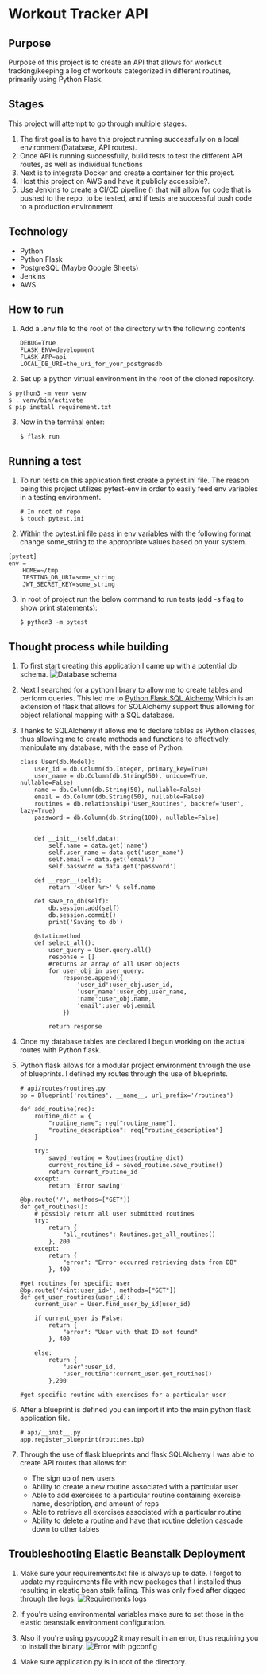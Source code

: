 # Workout Tracker API

## Purpose
Purpose of this project is to create an API that allows for workout tracking/keeping a log of workouts categorized in different routines, primarily using Python Flask.

## Stages 
This project will attempt to go through multiple stages. 
1. The first goal is to have this project running successfully on a local environment(Database, API routes).
2. Once API is running successfully, build tests to test the different API routes, as well as individual functions
3. Next is to integrate Docker and create a container for this project.
4. Host this project on AWS and have it publicly accessible?. 
5. Use Jenkins to create a CI/CD pipeline () that will allow for code that is pushed to the repo, to be tested, and if tests are successful push code to a production environment.

## Technology
- Python
- Python Flask
- PostgreSQL (Maybe Google Sheets)
- Jenkins
- AWS


## How to run
1. Add a .env file to the root of the directory with the following contents
    ```
    DEBUG=True
    FLASK_ENV=development
    FLASK_APP=api
    LOCAL_DB_URI=the_uri_for_your_postgresdb
    ```
2. Set up a python virtual environment in the root of the cloned repository.
```
$ python3 -m venv venv
$ . venv/bin/activate
$ pip install requirement.txt
```

3. Now in the terminal enter:
    ```
    $ flask run
    ```
## Running a test
1. To run tests on this application first create a pytest.ini file. The reason being this project utilizes pytest-env in order to easily feed env variables in a testing environment.
    ```
    # In root of repo
    $ touch pytest.ini
    ```
2. Within the pytest.ini file pass in env variables with the following format change some_string to the appropriate values based on your system.
```
[pytest]
env =
    HOME=~/tmp
    TESTING_DB_URI=some_string
    JWT_SECRET_KEY=some_string
```
3. In root of project run the below command to run tests (add -s flag to show print statements):
   ```
   $ python3 -m pytest
   ```

## Thought process while building

1. To first start creating this application I came up with a potential db schema. 
    ![Database schema](updated_fitness_api.png)

2. Next I searched for a python library to allow me to create tables and perform queries. This led me to [Python Flask SQL Alchemy](https://flask-sqlalchemy.palletsprojects.com/en/2.x/)
Which is an extension of flask that allows for SQLAlchemy support thus allowing for object relational mapping with a SQL database. 

3. Thanks to SQLAlchemy it allows me to declare tables as Python classes, thus allowing me to create methods and functions to effectively manipulate my database, with the ease of Python.
    ```
    class User(db.Model):
        user_id = db.Column(db.Integer, primary_key=True)
        user_name = db.Column(db.String(50), unique=True, nullable=False)
        name = db.Column(db.String(50), nullable=False)
        email = db.Column(db.String(50), nullable=False)
        routines = db.relationship('User_Routines', backref='user', lazy=True)
        password = db.Column(db.String(100), nullable=False)


        def __init__(self,data):
            self.name = data.get('name')
            self.user_name = data.get('user_name')
            self.email = data.get('email')
            self.password = data.get('password')

        def __repr__(self):
            return '<User %r>' % self.name

        def save_to_db(self):
            db.session.add(self)
            db.session.commit()
            print('Saving to db')

        @staticmethod
        def select_all():
            user_query = User.query.all()
            response = []
            #returns an array of all User objects
            for user_obj in user_query:
                response.append({
                    'user_id':user_obj.user_id,
                    'user_name':user_obj.user_name,
                    'name':user_obj.name,
                    'email':user_obj.email
                })

            return response
    ```

4. Once my database tables are declared I begun working on the actual routes with Python flask. 

5. Python flask allows for a modular project environment through the use of blueprints. I defined my routes through the use of blueprints. 
    ```
    # api/routes/routines.py
    bp = Blueprint('routines', __name__, url_prefix='/routines')

    def add_routine(req):
        routine_dict = {
            "routine_name": req["routine_name"],
            "routine_description": req["routine_description"]
        }

        try:
            saved_routine = Routines(routine_dict)
            current_routine_id = saved_routine.save_routine()
            return current_routine_id
        except:
            return 'Error saving'

    @bp.route('/', methods=["GET"])
    def get_routines():
        # possibly return all user submitted routines
        try:
            return {
                "all_routines": Routines.get_all_routines()
            }, 200
        except:
            return {
                "error": "Error occurred retrieving data from DB"
            }, 400

    #get routines for specific user 
    @bp.route('/<int:user_id>', methods=["GET"])
    def get_user_routines(user_id):
        current_user = User.find_user_by_id(user_id)

        if current_user is False:
            return {
                "error": "User with that ID not found"
            }, 400

        else:
            return {
                "user":user_id,
                "user_routine":current_user.get_routines()
            },200

    #get specific routine with exercises for a particular user 
    ```

6. After a blueprint is defined you can import it into the main python flask application file.
    ```
    # api/__init__.py
    app.register_blueprint(routines.bp)

    ```
7. Through the use of flask blueprints and flask SQLAlchemy I was able to create API routes that allows for:
    - The sign up of new users 
    - Ability to create a new routine associated with a particular user 
    - Able to add exercises to a particular routine containing exercise name, description, and amount of reps
    - Able to retrieve all exercises associated with a particular routine
    - Ability to delete a routine and have that routine deletion cascade down to other tables

## Troubleshooting Elastic Beanstalk Deployment
1. Make sure your requirements.txt file is always up to date. I forgot to update my requirements file with new packages that I installed thus resulting in elastic bean stalk failing. This was only fixed after digged through the logs.
    ![Requirements logs](out_of_date_requirements.png)

2. If you're using environmental variables make sure to set those in the elastic beanstalk environment configuration. 

3. Also if you're using psycopg2 it may result in an error, thus requiring you to install the binary. 
    ![Error with pgconfig](psycopg2-error.png)

4. Make sure application.py is in root of the directory.
